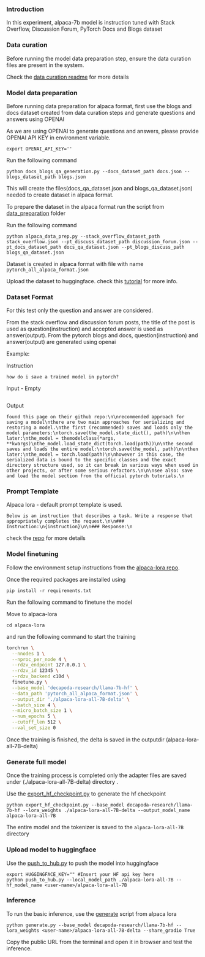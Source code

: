 ### Introduction

In this experiment, alpaca-7b model is instruction tuned with Stack Overflow, Discussion Forum, PyTorch Docs and Blogs dataset

### Data curation

Before running the model data preparation step, ensure the data curation files are present in the system.

Check the [data curation readme](../../data_curation/README.md) for more details

### Model data preparation

Before running data preparation for alpaca format, first use the blogs and docs dataset created from data curation steps and generate questions and answers using OPENAI

As we are using OPENAI to generate questions and answers, please provide OPENAI API KEY in environment variable.
```
export OPENAI_API_KEY=''
```

Run the following command
```
python docs_blogs_qa_generation.py --docs_dataset_path docs.json --blogs_dataset_path blogs.json
```
This will create the files(docs_qa_dataset.json and blogs_qa_dataset.json) needed to create dataset in alpaca format.

To prepare the dataset in the alpaca format run the script from [data_preparation](data_preparation/README.md) folder

Run the following command

```
python alpaca_data_prep.py --stack_overflow_dataset_path stack_overflow.json --pt_discuss_dataset_path discussion_forum.json --pt_docs_dataset_path docs_qa_dataset.json --pt_blogs_discuss_path blogs_qa_dataset.json
```

Dataset is created in alpaca format with file with name `pytorch_all_alpaca_format.json`

Upload the dataset to huggingface. check this [tutorial](https://huggingface.co/docs/datasets/v1.16.0/upload_dataset.html) for more info.

### Dataset Format

For this test only the question and answer are considered.

From the stack overflow and discussion forum posts, the title of the post is used as question(instruction) and accepted answer is used as answer(output).
From the pytorch blogs and docs, question(instruction) and answer(output) are generated using openai

Example:

Instruction

```
how do i save a trained model in pytorch?
``` 

Input - Empty
```

```

Output
```
found this page on their github repo:\n\nrecommended approach for saving a model\nthere are two main approaches for serializing and restoring a model.\nthe first (recommended) saves and loads only the model parameters:\ntorch.save(the_model.state_dict(), path)\n\nthen later:\nthe_model = themodelclass(*args, **kwargs)\nthe_model.load_state_dict(torch.load(path))\n\nthe second saves and loads the entire model:\ntorch.save(the_model, path)\n\nthen later:\nthe_model = torch.load(path)\n\nhowever in this case, the serialized data is bound to the specific classes and the exact directory structure used, so it can break in various ways when used in other projects, or after some serious refactors.\n\n\nsee also: save and load the model section from the official pytorch tutorials.\n
```

### Prompt Template

Alpaca lora - default prompt template is used.

```
Below is an instruction that describes a task. Write a response that appropriately completes the request.\n\n### Instruction:\n{instruction}\n\n### Response:\n
```

check the [repo](https://github.com/tloen/alpaca-lora/tree/main/templates) for more details


### Model finetuning

Follow the environment setup instructions from the [alpaca-lora repo](https://github.com/tloen/alpaca-lora.git).

Once the required packages are installed using 

```
pip install -r requirements.txt
```

Run the following command to finetune the model

Move to alpaca-lora

```
cd alpaca-lora
```

and run the following command to start the training


```bash
torchrun \
  --nnodes 1 \
  --nproc_per_node 4 \
  --rdzv_endpoint 127.0.0.1 \
  --rdzv_id 12345 \
  --rdzv_backend c10d \
  finetune.py \
  --base_model 'decapoda-research/llama-7b-hf' \
  --data_path 'pytorch_all_alpaca_format.json' \
  --output_dir './alpaca-lora-all-7B-delta' \
  --batch_size 4 \
  --micro_batch_size 1 \
  --num_epochs 5 \
  --cutoff_len 512 \
  --val_set_size 0
```

Once the training is finished, the delta is saved in the outputdir (alpaca-lora-all-7B-delta)


### Generate full model

Once the training process is completed only the adapter files are saved under (./alpaca-lora-all-7B-delta) directory . 

Use the [export_hf_checkpoint.py](../../utils/export_hf_checkpoint.py) to generate the hf checkpoint

```
python export_hf_checkpoint.py --base_model decapoda-research/llama-7b-hf --lora_weights ./alpaca-lora-all-7B-delta --output_model_name alpaca-lora-all-7B
```

The entire model and the tokenizer is saved to the `alpaca-lora-all-7B` directory

### Upload model to huggingface

Use the [push_to_hub.py](../../utils/push_to_hub.py) to push the model into huggingface

```
export HUGGINGFACE_KEY="" #Insert your HF api key here
python push_to_hub.py --local_model_path ./alpaca-lora-all-7B --hf_model_name <user-name>/alpaca-lora-all-7B
```

### Inference

To run the basic inference, use the [generate](https://github.com/tloen/alpaca-lora/blob/main/generate.py) script from alpaca lora

```
python generate.py --base_model decapoda-research/llama-7b-hf --lora_weights <user-name>/alpaca-lora-all-7B-delta --share_gradio True
```

Copy the public URL from the terminal and open it in browser and test the inference.





